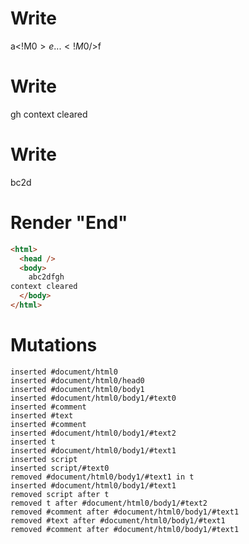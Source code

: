 # Write
  a<!M$0>e...<!M$0/>f


# Write
  gh
  context cleared


# Write
  <t id="M$0">bc2d</t><script>(M$r=REORDER_RUNTIME)(0)</script>


# Render "End"
```html
<html>
  <head />
  <body>
    abc2dfgh
context cleared
  </body>
</html>
```

# Mutations
```
inserted #document/html0
inserted #document/html0/head0
inserted #document/html0/body1
inserted #document/html0/body1/#text0
inserted #comment
inserted #text
inserted #comment
inserted #document/html0/body1/#text2
inserted t
inserted #document/html0/body1/#text1
inserted script
inserted script/#text0
removed #document/html0/body1/#text1 in t
inserted #document/html0/body1/#text1
removed script after t
removed t after #document/html0/body1/#text2
removed #comment after #document/html0/body1/#text1
removed #text after #document/html0/body1/#text1
removed #comment after #document/html0/body1/#text1
```
